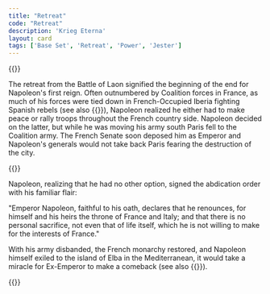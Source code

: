 ```yaml
---
title: "Retreat"
code: "Retreat"
description: 'Krieg Eterna'
layout: card
tags: ['Base Set', 'Retreat', 'Power', 'Jester']
---
```

{{<card-detail-page title="Retreat" artwork="Napoleon and his staff are retuning from Soissons after the battle of Laon by Jean-Louis-Ernest Meissonier (1864)" >}}
<p>
The retreat from the Battle of Laon signified the beginning of the end for Napoleon's first reign. Often outnumbered by Coalition forces in France, as much of his forces were tied down in French-Occupied Iberia fighting Spanish rebels (see also {{<cardlink name="Assault" code="assault2">}}), Napoleon realized he either had to make peace or rally troops throughout the French country side. Napoleon decided on the latter, but while he was moving his army south Paris fell to the Coalition army. The French Senate soon deposed him as Emperor and Napoleon's generals would not take back Paris fearing the destruction of the city.
</p>
{{<card-detail-image file="old-guard.jpg" caption="Napoleon's farewell to the Imperial Guard by Antoine Alphonse Montfort ">}}
<p>
Napoleon, realizing that he had no other option, signed the abdication order with his familiar flair:
</p>
<p>
"Emperor Napoleon, faithful to his oath, declares that he renounces, for himself and his heirs the throne of France and Italy; and that there is no personal sacrifice, not even that of life itself, which he is not willing to make for the interests of France."
</p>
<p>
With his army disbanded, the French monarchy restored, and Napoleon himself exiled to the island of Elba in the Mediterranean, it would take a miracle for Ex-Emperor to make a comeback (see also {{<cardlink name="Grenadier">}}).
</p>
{{</card-detail-page>}}